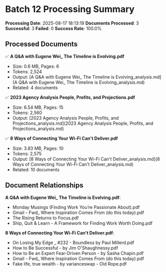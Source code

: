 # Batch 12 Processing Summary

**Processing Date**: 2025-08-17 18:13:19
**Documents Processed**: 3
**Successful**: 3
**Failed**: 0
**Success Rate**: 100.0%

## Processed Documents

✅ **A Q&A with Eugene Wei_ The Timeline is Evolving.pdf**
   - Size: 0.6 MB, Pages: 6
   - Tokens: 2,524
   - Output: [A Q&A with Eugene Wei_ The Timeline is Evolving_analysis.md](A Q&A with Eugene Wei_ The Timeline is Evolving_analysis.md)
   - Related: 4 documents

✅ **2023 Agency Analysis People, Profits, and Projections.pdf**
   - Size: 6.54 MB, Pages: 15
   - Tokens: 2,560
   - Output: [2023 Agency Analysis People, Profits, and Projections_analysis.md](2023 Agency Analysis People, Profits, and Projections_analysis.md)

✅ **8 Ways of Connecting Your Wi-Fi Can't Deliver.pdf**
   - Size: 3.83 MB, Pages: 10
   - Tokens: 2,575
   - Output: [8 Ways of Connecting Your Wi-Fi Can't Deliver_analysis.md](8 Ways of Connecting Your Wi-Fi Can't Deliver_analysis.md)
   - Related: 10 documents

## Document Relationships

**A Q&A with Eugene Wei_ The Timeline is Evolving.pdf**:
  - Monday Musings (Finding Work You’re Passionate About).pdf
  - Gmail - Fwd_ Where Inspiration Comes From (do this today).pdf
  - The Rising Returns to Focus.pdf
  - Ship, Quit & Learn - A Framework for Finding Work Worth Doing.pdf

**8 Ways of Connecting Your Wi-Fi Can't Deliver.pdf**:
  - On Losing My Edge _ #232 - Boundless by Paul Millerd.pdf
  - How to Be Successful - by Jim O'Shaughnessy.pdf
  - How to Be an Expert Fear-Driven Person - by Sasha Chapin.pdf
  - Gmail - Fwd_ Where Inspiration Comes From (do this today).pdf
  - Fake life, true wealth - by varianceswap - Old Rope.pdf
